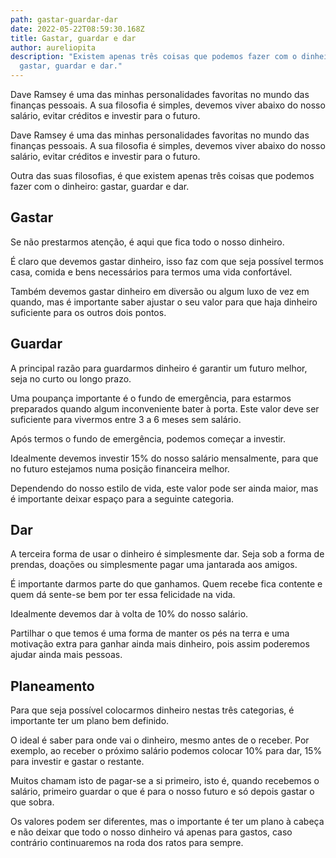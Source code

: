 ```yaml
---
path: gastar-guardar-dar
date: 2022-05-22T08:59:30.168Z
title: Gastar, guardar e dar
author: aureliopita
description: "Existem apenas três coisas que podemos fazer com o dinheiro:
  gastar, guardar e dar."
---
```

Dave Ramsey é uma das minhas personalidades favoritas no mundo das finanças pessoais. A sua filosofia é simples, devemos viver abaixo do nosso salário, evitar créditos e investir para o futuro.

Dave Ramsey é uma das minhas personalidades favoritas no mundo das finanças pessoais. A sua filosofia é simples, devemos viver abaixo do nosso salário, evitar créditos e investir para o futuro.

Outra das suas filosofias, é que existem apenas três coisas que podemos fazer com o dinheiro: gastar, guardar e dar.

## Gastar

Se não prestarmos atenção, é aqui que fica todo o nosso dinheiro.

É claro que devemos gastar dinheiro, isso faz com que seja possível termos casa, comida e bens necessários para termos uma vida confortável.

Também devemos gastar dinheiro em diversão ou algum luxo de vez em quando, mas é importante saber ajustar o seu valor para que haja dinheiro suficiente para os outros dois pontos.

## Guardar

A principal razão para guardarmos dinheiro é garantir um futuro melhor, seja no curto ou longo prazo.

Uma poupança importante é o fundo de emergência, para estarmos preparados quando algum inconveniente bater à porta. Este valor deve ser suficiente para vivermos entre 3 a 6 meses sem salário.

Após termos o fundo de emergência, podemos começar a investir.

Idealmente devemos investir 15% do nosso salário mensalmente, para que no futuro estejamos numa posição financeira melhor.

Dependendo do nosso estilo de vida, este valor pode ser ainda maior, mas é importante deixar espaço para a seguinte categoria.

## Dar

A terceira forma de usar o dinheiro é simplesmente dar. Seja sob a forma de prendas, doações ou simplesmente pagar uma jantarada aos amigos.

É importante darmos parte do que ganhamos. Quem recebe fica contente e quem dá sente-se bem por ter essa felicidade na vida.

Idealmente devemos dar à volta de 10% do nosso salário.

Partilhar o que temos é uma forma de manter os pés na terra e uma motivação extra para ganhar ainda mais dinheiro, pois assim poderemos ajudar ainda mais pessoas.

## Planeamento

Para que seja possível colocarmos dinheiro nestas três categorias, é importante ter um plano bem definido.

O ideal é saber para onde vai o dinheiro, mesmo antes de o receber. Por exemplo, ao receber o próximo salário podemos colocar 10% para dar, 15% para investir e gastar o restante.

Muitos chamam isto de pagar-se a si primeiro, isto é, quando recebemos o salário, primeiro guardar o que é para o nosso futuro e só depois gastar o que sobra.

Os valores podem ser diferentes, mas o importante é ter um plano à cabeça e não deixar que todo o nosso dinheiro vá apenas para gastos, caso contrário continuaremos na roda dos ratos para sempre.